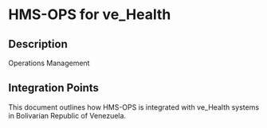 # HMS-OPS for ve_Health

## Description

Operations Management

## Integration Points

This document outlines how HMS-OPS is integrated with ve_Health systems in Bolivarian Republic of Venezuela.
